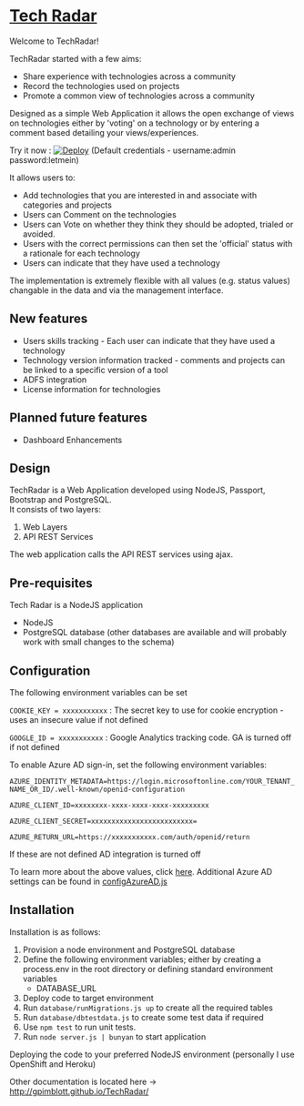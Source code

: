 # [Tech Radar](http://gpimblott.github.io/TechRadar/)

Welcome to TechRadar!

TechRadar started with a few aims:

* Share experience with technologies across a community
* Record the technologies used on projects
* Promote a common view of technologies across a community

Designed as a simple Web Application it allows the open exchange of views on technologies either by 'voting' on a technology or
by entering a comment based detailing your views/experiences.

Try it now : [![Deploy](https://www.herokucdn.com/deploy/button.png)](https://heroku.com/deploy) (Default credentials - username:admin password:letmein)

It allows users to:
* Add technologies that you are interested in and associate with categories and projects
* Users can Comment on the technologies
* Users can Vote on whether they think they should be adopted, trialed or avoided.  
* Users with the correct permissions can then set the 'official' status with a rationale for each technology
* Users can indicate that they have used a technology

The implementation is extremely flexible with all values (e.g. status values) changable in the data and via the management interface.

## New features
* Users skills tracking - Each user can indicate that they have used a technology
* Technology version information tracked - comments and projects can be linked to a specific version of a tool
* ADFS integration
* License information for technologies

## Planned future features

* Dashboard Enhancements

## Design

TechRadar is a Web Application developed using NodeJS, Passport, Bootstrap and PostgreSQL.  
It consists of two layers:

1. Web Layers 
2. API REST Services

The web application calls the API REST services using ajax.

## Pre-requisites

Tech Radar is a NodeJS application

* NodeJS
* PostgreSQL database (other databases are available and will probably work with small changes to the schema)

## Configuration

The following environment variables can be set

`COOKIE_KEY = xxxxxxxxxxx` : The secret key to use for cookie encryption - uses an insecure value if not defined

`GOOGLE_ID = xxxxxxxxxxx` : Google Analytics tracking code. GA is turned off if not defined

To enable Azure AD sign-in, set the following environment variables:
 
`AZURE_IDENTITY_METADATA=https://login.microsoftonline.com/YOUR_TENANT_NAME_OR_ID/.well-known/openid-configuration`

`AZURE_CLIENT_ID=xxxxxxxx-xxxx-xxxx-xxxx-xxxxxxxxx`

`AZURE_CLIENT_SECRET=xxxxxxxxxxxxxxxxxxxxxxxxx=`

`AZURE_RETURN_URL=https://xxxxxxxxxxx.com/auth/openid/return`

If these are not defined AD integration is turned off

To learn more about the above values, click [here](https://azure.microsoft.com/en-us/documentation/articles/active-directory-b2c-reference-oidc/#get-a-token).
Additional Azure AD settings can be found in [configAzureAD.js](src/utils/configAzureAD.js)

## Installation

Installation is as follows:

1. Provision a node environment and PostgreSQL database
2. Define the following environment variables; either by creating a process.env in the root directory or defining standard environment variables
   * DATABASE_URL
3. Deploy code to target environment
4. Run `database/runMigrations.js up` to create all the required tables
5. Run `database/dbtestdata.js` to create some test data if required
6. Use `npm test` to run unit tests.
7. Run `node server.js | bunyan` to start application

Deploying the code to your preferred NodeJS environment (personally I use OpenShift and Heroku)

Other documentation is located here -> http://gpimblott.github.io/TechRadar/




